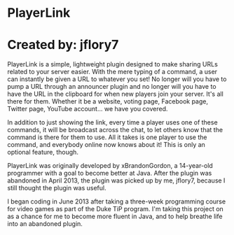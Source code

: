 PlayerLink
==========
Created by: jflory7
==========

PlayerLink is a simple, lightweight plugin designed to make sharing URLs
related to your server easier. With the mere typing of a command, a user
can instantly be given a URL to whatever you set! No longer will you have
to pump a URL through an announcer plugin and no longer will you have to
have the URL in the clipboard for when new players join your server. It's
all there for them. Whether it be a website, voting page, Facebook page,
Twitter page, YouTube account... we have you covered.

In addition to just showing the link, every time a player uses one of
these commands, it will be broadcast across the chat, to let others know
that the command is there for them to use. All it takes is one player to
use the command, and everybody online now knows about it! This is only an
optional feature, though.

PlayerLink was originally developed by xBrandonGordon, a 14-year-old
programmer with a goal to become better at Java. After the plugin was
abandoned in April 2013, the plugin was picked up by me, jflory7, because
I still thought the plugin was useful.

I began coding in June 2013 after taking a three-week programming course
for video games as part of the Duke TiP program. I'm taking this project
on as a chance for me to become more fluent in Java, and to help breathe
life into an abandoned plugin.
